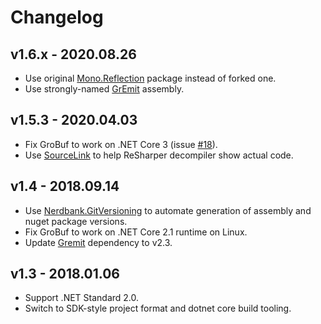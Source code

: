 # Changelog

## v1.6.x - 2020.08.26
- Use original [Mono.Reflection](https://www.nuget.org/packages/Mono.Reflection/2.0.0) package instead of forked one.
- Use strongly-named [GrEmit](https://github.com/skbkontur/gremit) assembly.

## v1.5.3 - 2020.04.03
- Fix GroBuf to work on .NET Core 3 (issue [#18](https://github.com/skbkontur/GroBuf/issues/18)).
- Use [SourceLink](https://github.com/dotnet/sourcelink) to help ReSharper decompiler show actual code.

## v1.4 - 2018.09.14
- Use [Nerdbank.GitVersioning](https://github.com/AArnott/Nerdbank.GitVersioning) to automate generation of assembly 
  and nuget package versions.
- Fix GroBuf to work on .NET Core 2.1 runtime on Linux.
- Update [Gremit](https://github.com/skbkontur/gremit) dependency to v2.3.

## v1.3 - 2018.01.06
- Support .NET Standard 2.0.
- Switch to SDK-style project format and dotnet core build tooling.
